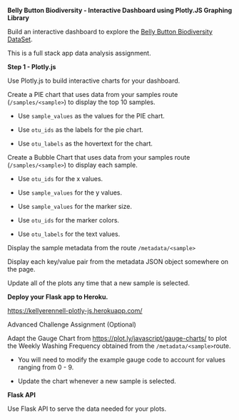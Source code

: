 **Belly Button Biodiversity - Interactive Dashboard using Plotly.JS Graphing Library**

Build an interactive dashboard to explore the [Belly Button Biodiversity DataSet](http://robdunnlab.com/projects/belly-button-biodiversity/).

This is a full stack app data analysis assignment.

**Step 1 - Plotly.js**

Use Plotly.js to build interactive charts for your dashboard.

Create a PIE chart that uses data from your samples route (`/samples/<sample>`) to display the top 10 samples.

  - Use `sample_values` as the values for the PIE chart.

  - Use `otu_ids` as the labels for the pie chart.

  - Use `otu_labels` as the hovertext for the chart.


Create a Bubble Chart that uses data from your samples route (`/samples/<sample>`) to display each sample.

  - Use `otu_ids` for the x values.

  - Use `sample_values` for the y values.

  - Use `sample_values` for the marker size.

  - Use `otu_ids` for the marker colors.

  - Use `otu_labels` for the text values.


Display the sample metadata from the route `/metadata/<sample>`

Display each key/value pair from the metadata JSON object somewhere on the page.

Update all of the plots any time that a new sample is selected.

**Deploy your Flask app to Heroku.**

https://kellyerennell-plotly-js.herokuapp.com/

Advanced Challenge Assignment (Optional)

Adapt the Gauge Chart from <https://plot.ly/javascript/gauge-charts/> to plot the Weekly Washing Frequency obtained from the `/metadata/<sample>`route.

- You will need to modify the example gauge code to account for values ranging from 0 - 9.

- Update the chart whenever a new sample is selected.

**Flask API**

Use Flask API to serve the data needed for your plots.



